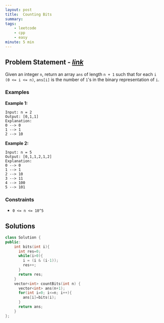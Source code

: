 ```yaml
---
layout: post
title:  Counting Bits
summary:
tags:
    - leetcode
    - cpp
    - easy
minute: 5 min
---
```


## Problem Statement - [*link*](https://leetcode.com/problems/counting-bits)  

Given an integer `n`, return an array `ans` of length `n + 1` such that for each `i (0 <= i <= n)`, `ans[i]` is the number of `1`'s in the binary representation of `i`.


### Examples
**Example 1:**  
```
Input: n = 2
Output: [0,1,1]
Explanation:
0 --> 0
1 --> 1
2 --> 10
```

**Example 2:**  
```
Input: n = 5
Output: [0,1,1,2,1,2]
Explanation:
0 --> 0
1 --> 1
2 --> 10
3 --> 11
4 --> 100
5 --> 101
```

### Constraints

+ `0 <= n <= 10^5`

## Solutions

```cpp
class Solution {
public:
    int bits(int i){
      int res=0;
      while(i>0){
        i = (i & (i-1));
        res++;
      }
      return res;
    } 
    vector<int> countBits(int n) {
      vector<int> ans(n+1);
      for(int i=0; i<=n; i++){
        ans[i]=bits(i);
      }
      return ans;
    }
};
```